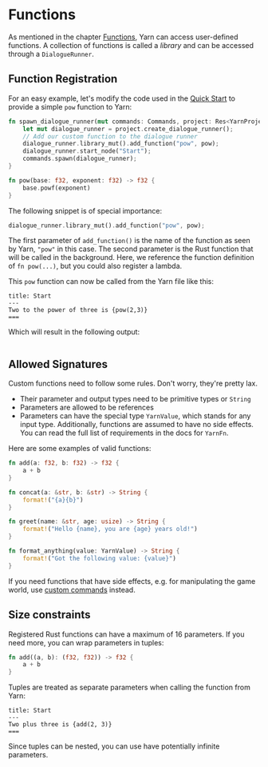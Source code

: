 # Functions

As mentioned in the chapter [Functions](../../write-yarn-scripts/syntax-basics/functions.md), Yarn can access user-defined functions. A collection of functions is called a _library_ and can be accessed through a `DialogueRunner`.

## Function Registration

For an easy example, let's modify the code used in the [Quick Start](../quick-start.md) to provide a simple `pow` function to Yarn:

```rust
fn spawn_dialogue_runner(mut commands: Commands, project: Res<YarnProject>) {
    let mut dialogue_runner = project.create_dialogue_runner();
    // Add our custom function to the dialogue runner
    dialogue_runner.library_mut().add_function("pow", pow);
    dialogue_runner.start_node("Start");
    commands.spawn(dialogue_runner);
}

fn pow(base: f32, exponent: f32) -> f32 {
    base.powf(exponent)
}
```

The following snippet is of special importance:

```rust
dialogue_runner.library_mut().add_function("pow", pow);
```

The first parameter of `add_function()` is the name of the function as seen by Yarn, `"pow"` in this case. The second parameter is the Rust function that will be called in the background. Here, we reference the function definition of `fn pow(...)`, but you could also register a lambda.

This `pow` function can now be called from the Yarn file like this:

```
title: Start
---
Two to the power of three is {pow(2,3)}
===
```

Which will result in the following output:&#x20;

<figure><img src="../../.gitbook/assets/custom_fn.png" alt=""><figcaption></figcaption></figure>

## Allowed Signatures

Custom functions need to follow some rules. Don't worry, they're pretty lax.

* Their parameter and output types need to be primitive types or `String`
* Parameters are allowed to be references
* Parameters can have the special type `YarnValue`, which stands for any input type. Additionally, functions are assumed to have no side effects. You can read the full list of requirements in the docs for `YarnFn`.

Here are some examples of valid functions:

```rust
fn add(a: f32, b: f32) -> f32 {
    a + b
}

fn concat(a: &str, b: &str) -> String {
    format!("{a}{b}")
}

fn greet(name: &str, age: usize) -> String {
    format!("Hello {name}, you are {age} years old!")
}

fn format_anything(value: YarnValue) -> String {
    format!("Got the following value: {value}")
}
```

If you need functions that have side effects, e.g. for manipulating the game world, use [custom commands](creating-commands.md) instead.

## Size constraints

Registered Rust functions can have a maximum of 16 parameters. If you need more, you can wrap parameters in tuples:

```rust
fn add((a, b): (f32, f32)) -> f32 {
    a + b
}
```

Tuples are treated as separate parameters when calling the function from Yarn:

```
title: Start
---
Two plus three is {add(2, 3)}
===
```

Since tuples can be nested, you can use have potentially infinite parameters.
